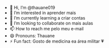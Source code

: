 - 👋 Hi, I’m @thauane019
- 👀 I’m interested in aprender mais
- 🌱 I’m currently learning a criar contas
- 💞️ I’m looking to collaborate on mais aulas
- 📫 How to reach me pelo meu e-mail
- 😄 Pronouns: Thauane
- ⚡ Fun fact: Gosto de medicina ea área militar 💗

<!---
thauane019/thauane019 is a ✨ special ✨ repository because its `README.md` (this file) appears on your GitHub profile.
You can click the Preview link to take a look at your changes.
--->
